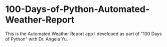 # 100-Days-of-Python-Automated-Weather-Report
This is the Automated Weather Report app I developed as part of "100 Days of Python" with Dr. Angela Yu.
